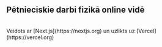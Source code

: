 ## Pētnieciskie darbi fizikā online vidē
<br>
Veidots ar [Next.js](https://nextjs.org) un uzlikts uz [Vercel](https://vercel.org)

